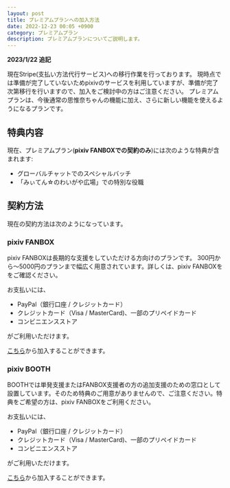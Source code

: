 ```yaml
---
layout: post
title: プレミアムプランへの加入方法
date: 2022-12-23 00:05 +0900
category: プレミアムプラン
description: プレミアムプランについてご説明します。
---
```

**2023/1/22 追記**

現在Stripe(支払い方法代行サービス)への移行作業を行っております。
現時点では準備が完了していないためpixivのサービスを利用していますが、準備が完了次第移行を行いますので、加入をご検討中の方はご注意ください。
プレミアムプランは、今後通常の思惟奈ちゃんの機能に加え、さらに新しい機能を使えるようになるプランです。

## 特典内容

現在、プレミアムプラン(**pixiv FANBOXでの契約のみ**)には次のような特典が含まれます:
* グローバルチャットでのスペシャルバッチ
* 「みぃてん☆のわいがや広場」での特別な役職

## 契約方法

現在の契約方法は次のようになっています。

### pixiv FANBOX

pixiv FANBOXは長期的な支援をしていただける方向けのプランです。
300円から〜5000円のプランまで幅広く用意されています。詳しくは、pixiv FANBOXををご確認ください。

お支払いには、
* PayPal（銀行口座 / クレジットカード）
* クレジットカード（Visa / MasterCard)、一部のプリペイドカード
* コンビニエンスストア

がご利用いただけます。

[こちら](https://sina-chan.fanbox.cc)から加入することができます。

### pixiv BOOTH

BOOTHでは単発支援またはFANBOX支援者の方の追加支援のための窓口として設置しています。そのため特典のご用意がありませんので、ご注意ください。特典をご希望の方は、pixiv FANBOXをご利用ください。

お支払いには、
* PayPal（銀行口座 / クレジットカード）
* クレジットカード（Visa / MasterCard)、一部のプリペイドカード
* コンビニエンスストア

がご利用いただけます。

[こちら](https://sina-chan.booth.pm)から加入することができます。